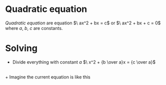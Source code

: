 # Quadratic equation
*Quadratic equation* are equation $\ ax^2 + bx = c\$ or $\ ax^2 + bx + c = 0\$ where *a*, *b*, *c* are constants.
<br>
# Solving
+ Divide everything with constant *a*
$\ x^2 + {b \over a}x = {c \over a}\$
<br>
+ Imagine the current equation is like this
